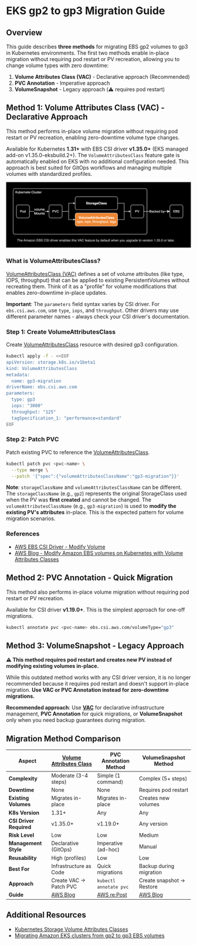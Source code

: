 # EKS gp2 to gp3 Migration Guide

## Overview

This guide describes **three methods** for migrating EBS gp2 volumes to gp3 in Kubernetes environments. The first two methods enable in-place migration without requiring pod restart or PV recreation, allowing you to change volume types with zero downtime:

1. **Volume Attributes Class (VAC)** - Declarative approach (Recommended)
2. **PVC Annotation** - Imperative approach
3. **VolumeSnapshot** - Legacy approach (⚠️ requires pod restart)

## Method 1: Volume Attributes Class (VAC) - Declarative Approach

This method performs in-place volume migration without requiring pod restart or PV recreation, enabling zero-downtime volume type changes.

Available for Kubernetes **1.31+** with EBS CSI driver **v1.35.0+** (EKS managed add-on v1.35.0-eksbuild.2+). The `VolumeAttributesClass` feature gate is automatically enabled on EKS with no additional configuration needed. This approach is best suited for GitOps workflows and managing multiple volumes with standardized profiles.

![Kubernetes Architecture](./assets/gp3-migration-1.png)

### What is VolumeAttributesClass?

[VolumeAttributesClass (VAC)](https://kubernetes.io/docs/concepts/storage/volume-attributes-classes/) defines a set of volume attributes (like type, IOPS, throughput) that can be applied to existing PersistentVolumes without recreating them. Think of it as a "profile" for volume modifications that enables zero-downtime in-place updates.

**Important**: The `parameters` field syntax varies by CSI driver. For `ebs.csi.aws.com`, use `type`, `iops`, and `throughput`. Other drivers may use different parameter names - always check your CSI driver's documentation.

### Step 1: Create VolumeAttributesClass

Create [VolumeAttributesClass](https://kubernetes.io/docs/concepts/storage/volume-attributes-classes/) resource with desired gp3 configuration.

```bash
kubectl apply -f - <<EOF
apiVersion: storage.k8s.io/v1beta1
kind: VolumeAttributesClass
metadata:
  name: gp3-migration
driverName: ebs.csi.aws.com
parameters:
  type: gp3
  iops: "3000"
  throughput: "125"
  tagSpecification_1: "performance=standard"
EOF
```

### Step 2: Patch PVC

Patch existing PVC to reference the [VolumeAttributesClass](https://kubernetes.io/docs/concepts/storage/volume-attributes-classes/).

```bash
kubectl patch pvc <pvc-name> \
  --type merge \
  --patch '{"spec":{"volumeAttributesClassName":"gp3-migration"}}'
```

**Note**: `storageClassName` and `volumeAttributesClassName` can be different. The `storageClassName` (e.g., `gp2`) represents the original StorageClass used when the PV was **first created** and cannot be changed. The `volumeAttributesClassName` (e.g., `gp3-migration`) is used to **modify the existing PV's attributes** in-place. This is the expected pattern for volume migration scenarios.

### References

- [AWS EBS CSI Driver - Modify Volume](https://github.com/kubernetes-sigs/aws-ebs-csi-driver/blob/master/docs/modify-volume.md)
- [AWS Blog - Modify Amazon EBS volumes on Kubernetes with Volume Attributes Classes](https://aws.amazon.com/ko/blogs/containers/modify-amazon-ebs-volumes-on-kubernetes-with-volume-attributes-classes/)

## Method 2: PVC Annotation - Quick Migration

This method also performs in-place volume migration without requiring pod restart or PV recreation.

Available for CSI driver **v1.19.0+**. This is the simplest approach for one-off migrations.

```bash
kubectl annotate pvc <pvc-name> ebs.csi.aws.com/volumeType="gp3"
```

## Method 3: VolumeSnapshot - Legacy Approach

**⚠️ This method requires pod restart and creates new PV instead of modifying existing volumes in-place.**

While this outdated method works with any CSI driver version, it is no longer recommended because it requires pod restart and doesn't support in-place migration. **Use VAC or PVC Annotation instead for zero-downtime migrations.**

**Recommended approach**: Use **[VAC](https://kubernetes.io/docs/concepts/storage/volume-attributes-classes/)** for declarative infrastructure management, **PVC Annotation** for quick migrations, or **VolumeSnapshot** only when you need backup guarantees during migration.

## Migration Method Comparison

| Aspect | [Volume Attributes Class](https://kubernetes.io/docs/concepts/storage/volume-attributes-classes/) | PVC Annotation Method | VolumeSnapshot Method |
|--------|------------------------|----------------------|----------------------|
| **Complexity** | Moderate (3-4 steps) | Simple (1 command) | Complex (5+ steps) |
| **Downtime** | None | None | Requires pod restart |
| **Existing Volumes** | Migrates in-place | Migrates in-place | Creates new volumes |
| **K8s Version** | 1.31+ | Any | Any |
| **CSI Driver Required** | v1.35.0+ | v1.19.0+ | Any version |
| **Risk Level** | Low | Low | Medium |
| **Management Style** | Declarative (GitOps) | Imperative (ad-hoc) | Manual |
| **Reusability** | High (profiles) | Low | Low |
| **Best For** | Infrastructure as Code | Quick migrations | Backup during migration |
| **Approach** | Create VAC → Patch PVC | `kubectl annotate pvc` | Create snapshot → Restore |
| **Guide** | [AWS Blog](https://aws.amazon.com/ko/blogs/containers/modify-amazon-ebs-volumes-on-kubernetes-with-volume-attributes-classes/) | [AWS re:Post](https://repost.aws/knowledge-center/eks-migrate-ebs-volume-g3) | [AWS Blog](https://aws.amazon.com/ko/blogs/containers/migrating-amazon-eks-clusters-from-gp2-to-gp3-ebs-volumes/) |

## Additional Resources

- [Kubernetes Storage Volume Attributes Classes](https://kubernetes.io/docs/concepts/storage/volume-attributes-classes/)
- [Migrating Amazon EKS clusters from gp2 to gp3 EBS volumes](https://aws.amazon.com/ko/blogs/containers/migrating-amazon-eks-clusters-from-gp2-to-gp3-ebs-volumes/)
